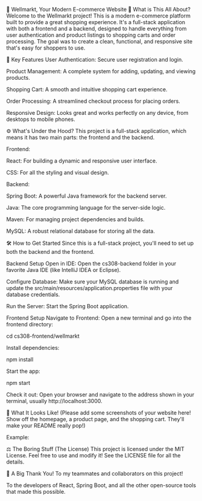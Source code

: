 🛒 Wellmarkt, Your Modern E-commerce Website
📝 What is This All About?
Welcome to the Wellmarkt project! This is a modern e-commerce platform built to provide a great shopping experience. It's a full-stack application with both a frontend and a backend, designed to handle everything from user authentication and product listings to shopping carts and order processing. The goal was to create a clean, functional, and responsive site that's easy for shoppers to use.

🚀 Key Features
User Authentication: Secure user registration and login.

Product Management: A complete system for adding, updating, and viewing products.

Shopping Cart: A smooth and intuitive shopping cart experience.

Order Processing: A streamlined checkout process for placing orders.

Responsive Design: Looks great and works perfectly on any device, from desktops to mobile phones.

⚙️ What's Under the Hood?
This project is a full-stack application, which means it has two main parts: the frontend and the backend.

Frontend:

React: For building a dynamic and responsive user interface.

CSS: For all the styling and visual design.

Backend:

Spring Boot: A powerful Java framework for the backend server.

Java: The core programming language for the server-side logic.

Maven: For managing project dependencies and builds.

MySQL: A robust relational database for storing all the data.

🛠️ How to Get Started
Since this is a full-stack project, you'll need to set up both the backend and the frontend.

Backend Setup
Open in IDE: Open the cs308-backend folder in your favorite Java IDE (like IntelliJ IDEA or Eclipse).

Configure Database: Make sure your MySQL database is running and update the src/main/resources/application.properties file with your database credentials.

Run the Server: Start the Spring Boot application.

Frontend Setup
Navigate to Frontend: Open a new terminal and go into the frontend directory:

cd cs308-frontend/wellmarkt

Install dependencies:

npm install

Start the app:

npm start

Check it out:
Open your browser and navigate to the address shown in your terminal, usually http://localhost:3000.

📸 What It Looks Like!
(Please add some screenshots of your website here! Show off the homepage, a product page, and the shopping cart. They'll make your README really pop!)

Example:

⚖️ The Boring Stuff (The License)
This project is licensed under the MIT License. Feel free to use and modify it! See the LICENSE file for all the details.

🙏 A Big Thank You!
To my teammates and collaborators on this project!

To the developers of React, Spring Boot, and all the other open-source tools that made this possible.

